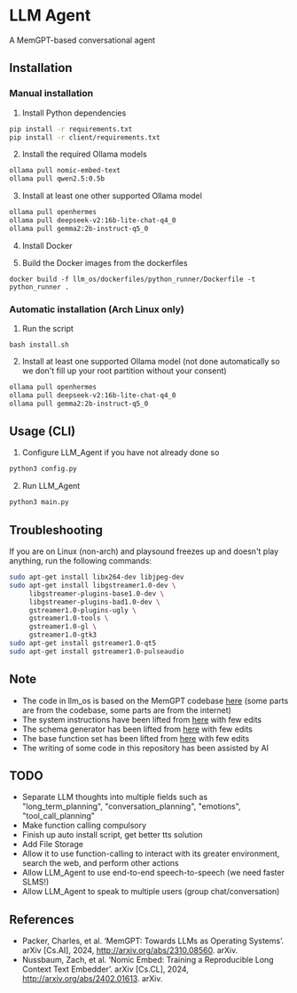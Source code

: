 # LLM Agent
A MemGPT-based conversational agent

## Installation
### Manual installation
1) Install Python dependencies
```sh
pip install -r requirements.txt
pip install -r client/requirements.txt
```

2) Install the required Ollama models
```sh
ollama pull nomic-embed-text
ollama pull qwen2.5:0.5b
```

3) Install at least one other supported Ollama model
```sh
ollama pull openhermes
ollama pull deepseek-v2:16b-lite-chat-q4_0
ollama pull gemma2:2b-instruct-q5_0
```

4) Install Docker

5) Build the Docker images from the dockerfiles
```
docker build -f llm_os/dockerfiles/python_runner/Dockerfile -t python_runner .
```

### Automatic installation (Arch Linux only)
1) Run the script
```
bash install.sh
```

2) Install at least one supported Ollama model (not done automatically so we don't fill up your root partition without your consent)
```sh
ollama pull openhermes
ollama pull deepseek-v2:16b-lite-chat-q4_0
ollama pull gemma2:2b-instruct-q5_0

```

## Usage (CLI)
1) Configure LLM_Agent if you have not already done so
```sh
python3 config.py
```

2) Run LLM_Agent
```sh
python3 main.py
```

## Troubleshooting
If you are on Linux (non-arch) and playsound freezes up and doesn't play anything, run the following commands:
```sh
sudo apt-get install libx264-dev libjpeg-dev
sudo apt-get install libgstreamer1.0-dev \
     libgstreamer-plugins-base1.0-dev \
     libgstreamer-plugins-bad1.0-dev \
     gstreamer1.0-plugins-ugly \
     gstreamer1.0-tools \
     gstreamer1.0-gl \
     gstreamer1.0-gtk3
sudo apt-get install gstreamer1.0-qt5
sudo apt-get install gstreamer1.0-pulseaudio
```

## Note
- The code in llm_os is based on the MemGPT codebase [here](https://github.com/cpacker/MemGPT) (some parts are from the codebase, some parts are from the internet)
- The system instructions have been lifted from [here](https://github.com/cpacker/MemGPT/tree/c6325feef6d9d2154c0445e317bcc06a7eb27665/memgpt/prompts) with few edits
- The schema generator has been lifted from [here](https://github.com/cpacker/MemGPT/tree/c6325feef6d9d2154c0445e317bcc06a7eb27665/memgpt/functions/schema_generator.py) with few edits
- The base function set has been lifted from [here](https://github.com/cpacker/MemGPT/tree/c6325feef6d9d2154c0445e317bcc06a7eb27665/memgpt/functions/function_sets/base.py) with few edits
- The writing of some code in this repository has been assisted by AI

## TODO
- Separate LLM thoughts into multiple fields such as "long_term_planning", "conversation_planning", "emotions", "tool_call_planning"
- Make function calling compulsory
- Finish up auto install script, get better tts solution
- Add File Storage
- Allow it to use function-calling to interact with its greater environment, search the web, and perform other actions
- Allow LLM_Agent to use end-to-end speech-to-speech (we need faster SLMS!)
- Allow LLM_Agent to speak to multiple users (group chat/conversation)

## References
- Packer, Charles, et al. ‘MemGPT: Towards LLMs as Operating Systems’. arXiv [Cs.AI], 2024, http://arxiv.org/abs/2310.08560. arXiv.
- Nussbaum, Zach, et al. ‘Nomic Embed: Training a Reproducible Long Context Text Embedder’. arXiv [Cs.CL], 2024, http://arxiv.org/abs/2402.01613. arXiv.

